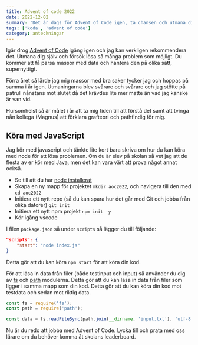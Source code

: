 ```yaml
---
title: Advent of code 2022
date: 2022-12-02
summary: 'Det är dags för Advent of Code igen, ta chansen och utmana dig själv!'
tags: ['koda', 'advent of code']
category: anteckningar
---
```


Igår drog [Advent of Code](https://adventofcode.com/) igång igen och jag kan verkligen rekommendera det. Utmana dig själv och försök lösa så många problem som möjligt. Du kommer att få parsa massor med data och hantera den på olika sätt, supernyttigt.

Förra året så lärde jag mig massor med bra saker tycker jag och hoppas på samma i år igen. Utmaningarna blev svårare och svårare och jag stötte på patrull nånstans mot slutet då det krävdes lite mer matte än vad jag kanske är van vid.

Hursomhelst så är målet i år att ta mig tiden till att förstå det samt att tvinga nån kollega (Magnus) att förklara grafteori och pathfindig för mig.

## Köra med JavaScript

Jag kör med javascript och tänkte lite kort bara skriva om hur du kan köra med node för att lösa problemen. Om du är elev på skolan så vet jag att de flesta av er kör med Java, men det kan vara värt att prova något annat också.

* Se till att du har [node installerat](posts/webbserver-programmering/#nodejs)
* Skapa en ny mapp för projektet ```mkdir aoc2022```, och navigera till den med ```cd aoc2022```
* Initiera ett nytt repo (så du kan spara hur det går med Git och jobba från olika datorer) ```git init```
* Initiera ett nytt npm projekt ```npm init -y```
* Kör igång vscode

I filen ```package.json``` så under ```scripts``` så lägger du till följande:

```json
"scripts": {
    "start": "node index.js"
}
```

Detta gör att du kan köra ```npm start``` för att köra din kod.

För att läsa in data från filer (både testinput och input) så använder du dig av [fs](https://nodejs.org/api/fs.html) och [path](https://nodejs.org/api/path.html) modulerna. Detta gör att du kan läsa in data från filer som ligger i samma mapp som din kod. Detta gör att du kan köra din kod mot testdata och sedan mot riktig data.

```javascript
const fs = require('fs');
const path = require('path');

const data = fs.readFileSync(path.join(__dirname, 'input.txt'), 'utf-8');
```

Nu är du redo att jobba med Advent of Code. Lycka till och prata med oss lärare om du behöver komma åt skolans leaderboard.


